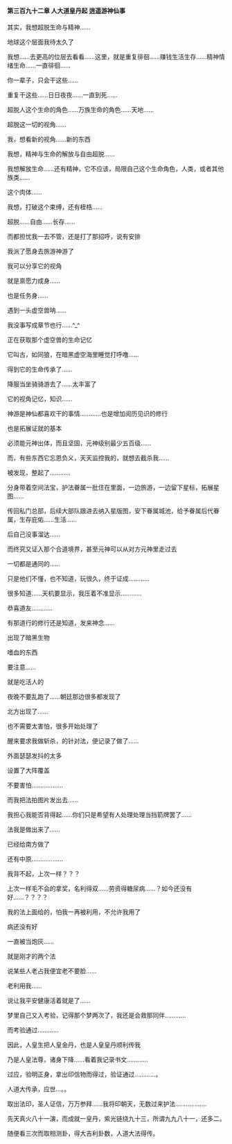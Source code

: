 #### 第三百九十二章 人大道皇丹起 逍遥游神仙事

其实，我想超脱生命与精神……

地球这个层面我待太久了

我想……去更高的位层去看看……这里，就是重复徘徊……赚钱生活生存……精神情绪生命……一直徘徊……

你一辈子，只会干这些……

重复干这些……日日夜夜……一直到死……

超脱人这个生命的角色……万族生命的角色……天地……

超脱这一切的视角……

我，想看新的视角……新的东西

我想，精神与生命的解放与自由超脱……

我想解放生命……还有精神，它不应该，局限自己这个生命角色，人类，或者其他族类……

这个肉体……

我想，打破这个束缚，还有桎梏……

超脱……自由……长存……


而都担忧我一去不管，还是打了那招呼，说有安排

我派了愿身去旅游神游了

我可以分享它的视角

就是禀愿力成身……

也是任务身……

遇到一头虚空兽呐……

我没事写成章节也行……^_^

正在获取那个虚空兽的生命记忆


它叫古，如同狼，在暗黑虚空海里睡觉打呼噜……

得到它的生命传承了……

降服当坐骑骑游去了……太丰富了

它的视角记忆，知识……

神游是神仙都喜欢干的事情…………也是增加阅历见识的修行

也是拓展证就的基本

必须能元神出体，而且坚固，元神级别最少五百级……

而，有些东西它忘恩负义，天天监控我的，就想去截杀我……

被发现，整起了…………

分身带着空间法宝，护法眷属一批住在里面，一边旅游，一边留下星标，拓展星图……

传回私门总部，后续大部队跟进去纳入星版图，安下眷属城池，给予眷属后代眷属，生存庇佑……生活……


后自己没事溜达……

而终究又证入那个合道境界，甚至元神可以从对方元神里走过去

一切都是通同的……

只是他们不懂，也不知道，玩很久，终于证成…………

很多知道……天机要显示，我压着不准显示…………

恭喜道友…………

有那道行的修行还是知道，发来神念……

出现了暗黑生物

嗜血的东西

要注意……

就是吃活人的

夜晚不要乱跑了……朝廷那边很多都发现了

北方出现了……

也不需要太害怕，很多开始处理了

醒来要求我做斩杀，的针对法，便记录了做了……

外面瑟瑟发抖的太多

设置了大阵覆盖

不要害怕………………

而我把法拍图片发出去……

我担心我能否背得起……你们只是希望有人处理处理当挡箭牌罢了……

法我是做出来了……

已经给南方做了

还有中原………………

我背不起，上次一样？？？

上次一样毛不会的拿奖，名利得双……劳资得糖尿病……？如今还没有好……？？？？

我的法上面给的，怕我一再被利用，不允许我用了

病还没有好

一直被当炮灰……

就是刚才的两个法

说某些人老占我便宜老不要脸……

老利用我……

说让我平安健康活着就是了……


梦里自己又入考验，记得那个梦两次了，我还是会救那同伴…………

而考验通过…………

因此，人皇生把人皇金丹，也是人皇皇丹顺利传我

乃是人皇法尊，诸身下降……看着我记录书文…………

过应，验明正身，拿出印信物而得过，验证通过…………。

人道大传承，应世…。。

取出法印，圣人证信，万万参拜……我将印朝天，无数过来护法………………

先天真火八十一演，而成就一皇丹，紫光链绕九十三，所谓九九八十一，还多二。

随便看三次而取相测卦，得大吉利卦数，人道大法得传。

